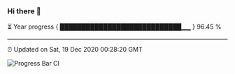 ### Hi there 👋

⏳ Year progress { ████████████████████████████▁▁ } 96.45 %

---

⏰ Updated on Sat, 19 Dec 2020 00:28:20 GMT

![Progress Bar CI](https://github.com/liununu/liununu/workflows/Progress%20Bar%20CI/badge.svg)
